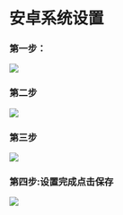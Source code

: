 # 安卓系统设置

### 第一步：

![](../../.gitbook/assets/image.png)

### 第二步

![](<../../.gitbook/assets/image (1).png>)

### 第三步

![](<../../.gitbook/assets/image (2).png>)

### 第四步:设置完成点击保存

![](<../../.gitbook/assets/image (3).png>)

